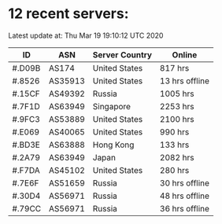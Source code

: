 # 12 recent servers:

Latest update at: Thu Mar 19 19:10:12 UTC 2020

| ID | ASN | Server Country | Online |
| -- | --- | -------------- | ------ |
| #.D09B | AS174 | United States | 817 hrs |
| #.8526 | AS35913 | United States | 13 hrs offline |
| #.15CF | AS49392 | Russia | 1005 hrs |
| #.7F1D | AS63949 | Singapore | 2253 hrs |
| #.9FC3 | AS53889 | United States | 2100 hrs |
| #.E069 | AS40065 | United States | 990 hrs |
| #.BD3E | AS63888 | Hong Kong | 133 hrs |
| #.2A79 | AS63949 | Japan | 2082 hrs |
| #.F7DA | AS45102 | United States | 280 hrs |
| #.7E6F | AS51659 | Russia | 30 hrs offline |
| #.30D4 | AS56971 | Russia | 48 hrs offline |
| #.79CC | AS56971 | Russia | 36 hrs offline |

